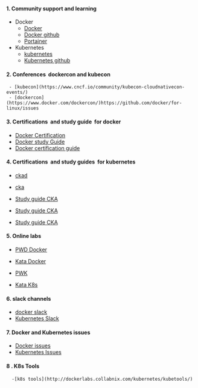 #### 1. Community support and learning 
- Docker 
    - [Docker](https://www.docker.com/)
    - [Docker github](https://github.com/docker)
    - [Portainer](https://www.portainer.io/installation/)
- Kubernetes 
     - [kubernetes](https://kubernetes.io/)
     - [Kubernetes github](https://github.com/kubernetes/kubernetes)
     
#### 2. Conferences  dockercon and kubecon
     - [kubecon](https://www.cncf.io/community/kubecon-cloudnativecon-events/)
     - [dockercon](https://www.docker.com/dockercon/)https://github.com/docker/for-linux/issues
     
#### 3. Certifications  and study guide  for docker
- [Docker Certification](https://success.docker.com/certification)
- [Docker study Guide](https://github.com/DevOps-Academy-Org/dca-prep-guide)
- [Docker certification guide ](https://github.com/Evalle/DCA)

#### 4. Certifications  and study guides  for kubernetes
   - [ckad](https://www.cncf.io/certification/ckad/)
   - [cka](https://www.cncf.io/certification/cka)

  - [Study guide CKA](https://github.com/burkeazbill/cka-studyguide)
  - [Study guide CKA](https://github.com/walidshaari/Kubernetes-Certified-Administrator)
  - [Study guide CKA](https://github.com/krzko/awesome-cka)


#### 5. Online labs  
 - [PWD Docker](https://labs.play-with-docker.com)
 - [Kata Docker](https://www.katacoda.com/courses/docker)

 - [PWK](https://labs.play-with-k8s.com/)
 - [Kata K8s](https://www.katacoda.com/courses/kubernetes)

#### 6. slack channels
   - [docker slack](https://dockercommunity.slack.com/join/shared_invite/enQtNzgzMzcwNDMwMzExLTVmNjY1OGY2ODVlZDA2MjhhY2Y4NTg5NDhhZmViNTk1YjMwOWY4ZWQyN2U2Yzg5YzljMjVhNjg5MTdmNjgwOGU)
   - [Kubernetes Slack](https://slack.k8s.io/)

#### 7. Docker and Kubernetes issues 
  - [Docker issues ](https://github.com/docker/for-linux/issues)
  - [Kubernetes Issues](https://github.com/kubernetes/kubernetes/issues)
  
#### 8 . K8s Tools 
      -[k8s tools](http://dockerlabs.collabnix.com/kubernetes/kubetools/)

